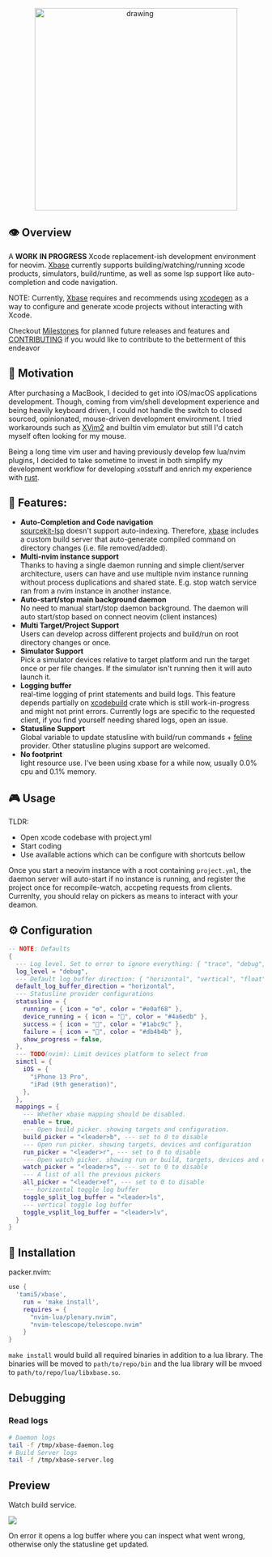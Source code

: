 <p align="center">
<img src="./media/logo.png" alt="drawing" style="width:400px;"/>
</P>

## 👁 Overview

A **WORK IN PROGRESS** Xcode replacement-ish development environment for neovim. [Xbase] currently supports building/watching/running xcode products, simulators, build/runtime, as well as some lsp support like auto-completion and code navigation.

NOTE: Currently, [Xbase] requires and recommends using [xcodegen] as a way to configure and generate xcode projects without interacting with Xcode.

Checkout [Milestones](https://github.com/tami5/xbase/milestones) for planned future releases and features and [CONTRIBUTING](./CONTRIBUTING.md) if you would like to contribute to the betterment of this endeavor


## 🌝 Motivation

After purchasing a MacBook, I decided to get into iOS/macOS applications development. Though, coming from vim/shell development experience and being heavily keyboard driven, I could not handle the switch to closed sourced, opinionated, mouse-driven development environment. I tried workarounds such as [XVim2] and builtin vim emulator but still I'd catch myself often looking for my mouse.

Being a long time vim user and having previously develop few lua/nvim plugins, I decided to take sometime to invest in both simplify my development workflow for developing `xOS`stuff  and enrich my experience with [rust].

## 🌟 Features:

* **Auto-Completion and Code navigation**\
    [sourcekit-lsp] doesn't support auto-indexing. Therefore, [xbase] includes a custom build server that auto-generate compiled command on directory changes (i.e. file removed/added).
* **Multi-nvim instance support**\
    Thanks to having a single daemon running and simple client/server architecture, users can have and use multiple nvim instance running without process duplications and shared state. E.g. stop watch service ran from a nvim instance in another instance.
* **Auto-start/stop main background daemon**\
    No need to manual start/stop daemon background. The daemon will auto start/stop based on
    connect neovim (client instances)
* **Multi Target/Project Support**\
    Users can develop across different projects and build/run on root directory changes or once.
* **Simulator Support**\
    Pick a simulator devices relative to target platform and run the target once or per file changes. If the simulator isn't running then it will auto launch it.
* **Logging buffer**\
  real-time logging of print statements and build logs. This feature depends partially on [xcodebuild] crate which is still work-in-progress and might not print errors. Currently logs are specific to the requested client, if you find yourself needing shared logs, open an issue.
* **Statusline Support**\
    Global variable to update statusline with build/run commands + [feline] provider. Other
    statusline plugins support are welcomed.
* **No footprint**\
    light resource use. I've been using xbase for a while now, usually 0.0% cpu and 0.1% memory.


## 🎮 Usage

TLDR:
- Open xcode codebase with project.yml
- Start coding
- Use available actions which can be configure with shortcuts bellow

Once you start a neovim instance with a root containing `project.yml`, the daemon server will auto-start if no instance is running, and register the project once for recompile-watch, accpeting requests from clients. Currenlty, you should relay on pickers as means to interact with your deamon.

## ⚙️ Configuration
```lua
-- NOTE: Defaults
{
  --- Log level. Set to error to ignore everything: { "trace", "debug", "info", "warn", "error" }
  log_level = "debug",
  --- Default log buffer direction: { "horizontal", "vertical", "float" }
  default_log_buffer_direction = "horizontal",
  --- Statusline provider configurations
  statusline = {
    running = { icon = "⚙", color = "#e0af68" },
    device_running = { icon = "", color = "#4a6edb" },
    success = { icon = "", color = "#1abc9c" },
    failure = { icon = "", color = "#db4b4b" },
    show_progress = false,
  },
  --- TODO(nvim): Limit devices platform to select from
  simctl = {
    iOS = {
      "iPhone 13 Pro",
      "iPad (9th generation)",
    },
  },
  mappings = {
    --- Whether xbase mapping should be disabled.
    enable = true,
    --- Open build picker. showing targets and configuration.
    build_picker = "<leader>b", --- set to 0 to disable
    --- Open run picker. showing targets, devices and configuration
    run_picker = "<leader>r", --- set to 0 to disable
    --- Open watch picker. showing run or build, targets, devices and configuration
    watch_picker = "<leader>s", --- set to 0 to disable
    --- A list of all the previous pickers
    all_picker = "<leader>ef", --- set to 0 to disable
    --- horizontal toggle log buffer
    toggle_split_log_buffer = "<leader>ls",
    --- vertical toggle log buffer
    toggle_vsplit_log_buffer = "<leader>lv",
  }
}
```

## 🦾 Installation

packer.nvim:

```lua
use {
  'tami5/xbase',
    run = 'make install',
    requires = {
      "nvim-lua/plenary.nvim",
      "nvim-telescope/telescope.nvim"
    }
}
```

`make install` would build all required binaries in addition to a lua library. The binaries will be moved to `path/to/repo/bin` and the lua library will be mvoed to `path/to/repo/lua/libxbase.so`.

## Debugging

### Read logs
```bash
# Daemon logs
tail -f /tmp/xbase-daemon.log
# Build Server logs
tail -f /tmp/xbase-server.log
```

## Preview

Watch build service.

![](./media/statusline_watch.gif)

On error it opens a log buffer where you can inspect what went wrong, otherwise only the
statusline get updated.

[xcodegen]: https://github.com/yonaskolb/XcodeGen
[sourcekit-lsp]: https://github.com/apple/sourcekit-lsp
[Xbase]: https://github.com/tami5/xbase
[xcodebuild]: https://github.com/tami5/xcodebuild
[feline]: https://github.com/feline-nvim/feline.nvim
[XVim2]: https://github.com/XVimProject/XVim2
[rust]: https://www.rust-lang.org
[tuist]: https://github.com/tuist/tuist

